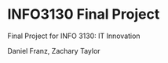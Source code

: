 # INFO3130 Final Project


Final Project for INFO 3130: IT Innovation

Daniel Franz, Zachary Taylor
